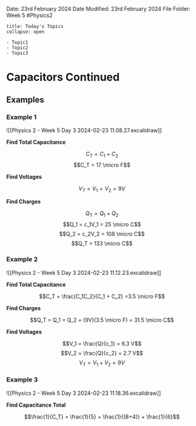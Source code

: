 Date: 23rd February 2024
Date Modified: 23rd February 2024
File Folder: Week 5
#Physics2

```ad-abstract
title: Today's Topics
collapse: open

- Topic1
- Topic2
- Topic3

```

# Capacitors Continued

## Examples

### Example 1

![[Physics 2 - Week 5 Day 3 2024-02-23 11.08.27.excalidraw]]

**Find Total Capacitance**

$$C_T = C_1 + C_2$$
$$C_T = 17 \micro F$$

**Find Voltages**

$$V_T = V_1 =V_2 = 9V$$

**Find Charges**

$$Q_T = Q_1 + Q_2$$
$$Q_1 = c_1V_1 = 25 \micro C$$
$$Q_2 = c_2V_2 = 108 \micro C$$
$$Q_T = 133 \micro C$$
### Example 2

![[Physics 2 - Week 5 Day 3 2024-02-23 11.12.23.excalidraw]]

**Find Total Capacitance**

$$C_T = \frac{C_1C_2}{C_1 + C_2} =3.5 \micro F$$

**Find Charges**

$$Q_T = Q_1 = Q_2 = (9V)(3.5 \micro F) = 31.5 \micro C$$

**Find Voltages**

$$V_1 = \frac{Q}{c_1} = 6.3 V$$
$$V_2 = \frac{Q}{c_2} = 2.7 V$$
$$V_T = V_1 + V_2 = 9V$$

### Example 3

![[Physics 2 - Week 5 Day 3 2024-02-23 11.18.36.excalidraw]]

**Find Capacitance Total**

$$\frac{1}{C_T} = \frac{1}{5} + \frac{1}{(8+4)} + \frac{1}{6}$$


